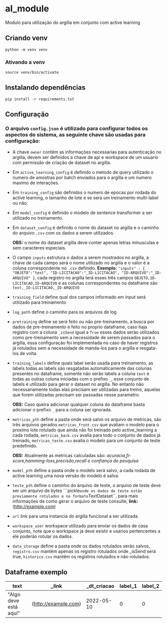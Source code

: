 # al_module
Modulo para utilização do argilla em conjunto com active learning
## Criando venv
``python -m venv venv``
### Ativando a venv
``source venv/bin/activate``

## Instalando dependências
``pip install -r requirements.txt``

## Configuração

### O arquivo ``config.json`` é utilizado para configurar todos os aspectos do sistema, as seguinte chave são usadas para configuração:
- A chave ``owner`` contêm as informações necessarias para autenticação no argilla, devem ser definidos a chave de api e workspace de um usuario com permissão de criação de dataset no argilla.
- Em ``active_learning_config`` é definido o metodo de query utilizado o numero de amostras por batch enviados para o argilla e um numero maximo de interações.
- Em ``training_config`` são definidos o numero de epocas por rodada do active learning, o tamanho de lote e se será um treinamento multi-label ou não.
- Em ``model_config`` é definido o modelo de sentence transformer a ser utilizado no treinamento.
- Em ``dataset_config`` é definido o nome do dataset no argilla e o caminho do arquivo ``.csv`` com os dados a serem utilizados.
  
  **OBS:** o nome do dataset argilla deve conter apenas letras minusculas e sem caracteres especiais.
- O campo ``inputs`` estrutura o dados a serem mostrados no argilla, a chave de cada campo será o nome utilizado no argilla e o valor é a coluna correspondente no ``.csv`` definido. **Exemplo:** ``"inputs" : {
        "OBJETO":"text",
        "ID-LICITACAO":"_ID-LICITACAO",
        "ID-ARQUIVO":"_ID-ARQUIVO"
    }``, cada registro no argilla terá esses três campos ``OBJETO,ID-LICITACAO,ID-ARQUIVO`` e as colunas correspondentes no dataframe são ``text,_ID-LICITACAO,_ID-ARQUIVO``
- ``training_field`` define qual dos campos informado em input será utilizado para treinamento
- ``log_path`` define o caminho para os arquivos de log
- ``pretraining`` define se será feito ou não pre-treinamento, a busca por dados de pre-treinamento é feito no proprio dataframe, caso haja registro com a coluna ``_isSend`` igual a ``True`` esses dados serão utilizados como pre-treinamento sem a necessidade de serem passados para o argilla, essa configuração foi implementada no caso de haver registros já rotulados sem a necessidade de manda-los para o argilla e resgata-los de volta.
- ``training_labels`` define quais label serão usada para treinamento, as labels todas as labels são resgatadas automaticamente das colunas presentes no dataframe, somente não serão labels a coluna ``text`` e todas as outras coluna iniciadas com o prefixo ``_``, esse conjunto de labels é utilizado para gerar o dataset no argilla. No entanto não necessariamente todas elas precisam ser utilizadas para treino, aquelas que forem utilizadas precisam ser passadas nesse parametro.

  **OBS:** Caso queira adicionar qualquer coluna do dataframe basta adicionar o prefixo ``_`` para a coluna ser ignorada.

- ``metricas_pth`` define a pasta onde será salvo os arquivo de metricas, são três arquivos gerados ``metricas_front.csv`` que avaliam o modelo para o proximo lote rotulado que ainda não foi treinado pelo active_learning a cada rodada, ``metricas_back.csv`` avalia para todo o conjunto de dados já treinado, ``metricas_teste.csv`` avalia o modelo para um conjunto de teste predefinido.
  
  **OBS:** Atualmente as metricas calculadas são: *acuracia,fi-score,hamming-loss,precisão,recall e confiança de pesquisa*

- ``model_pth`` define a pasta onde o modelo será salvo, a cada rodada de active learning uma nova versão do modelo é salva.
- ``teste_pth`` define o caminho do arquivo de teste, o arquivo de teste deve ser um arquivo de bytes ```pickle`` onde os dados de teste estão previamente rotulados e no formato ``TextDataset``, para mais informações de como gerar o arquivo de teste consulte, **link:** (http://example.com)
- ``url`` link para uma instancia do argilla funcional a ser utilizada.
- ``workspace_user`` workspace utilizado para enviar os dados de casa conjunto, note que o workspace já deve existir e usarios pertencentes a ele poderão rotular os dados.
- ``data_storage`` define a pasta onde os dados rotulados serão salvos, ``registro.csv`` mantêm apenas os registro rotulados onde _isSend será true, ``historico.csv`` mantêm os registros rotulados e não rotulados.

## Dataframe exemplo

text|_link|_dt_criacao|label_1|label_2
----|-----|-----------|-------|-------
"Algo deve está aqui" | (http://example.com) |2022-05-10| 0 | 0
